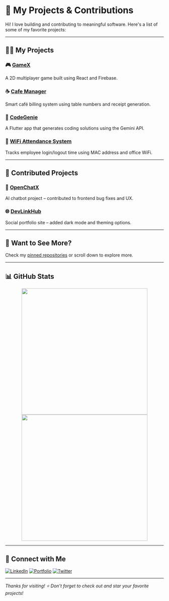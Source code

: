 # 🚀 My Projects & Contributions

Hi! I love building and contributing to meaningful software. Here's a list of some of my favorite projects:

---

## 🧑‍💻 My Projects

### 🎮 [GameX](https://github.com/yourusername/gamex)
A 2D multiplayer game built using React and Firebase.

### ☕ [Cafe Manager](https://github.com/yourusername/cafe-manager)
Smart café billing system using table numbers and receipt generation.

### 📱 [CodeGenie](https://github.com/yourusername/codegenie)
A Flutter app that generates coding solutions using the Gemini API.

### 📡 [WiFi Attendance System](https://github.com/yourusername/wifi-attendance)
Tracks employee login/logout time using MAC address and office WiFi.

---

## 🤝 Contributed Projects

### 💬 [OpenChatX](https://github.com/otherdev/openchatx)
AI chatbot project – contributed to frontend bug fixes and UX.

### 🌐 [DevLinkHub](https://github.com/otherdev/devlinkhub)
Social portfolio site – added dark mode and theming options.

---

## 🌟 Want to See More?

Check my [pinned repositories](https://github.com/yourusername?tab=repositories) or scroll down to explore more.

---

## 📊 GitHub Stats

<p align="center">
  <img src="https://github-readme-stats.vercel.app/api?username=yourusername&show_icons=true&theme=radical" width="400" />
  <img src="https://github-readme-stats.vercel.app/api/top-langs/?username=yourusername&layout=compact&theme=radical" width="400" />
</p>

---

## 🔗 Connect with Me

[![LinkedIn](https://img.shields.io/badge/LinkedIn-blue?style=for-the-badge&logo=linkedin)](https://linkedin.com/in/yourprofile)
[![Portfolio](https://img.shields.io/badge/Portfolio-grey?style=for-the-badge&logo=google-chrome)](https://yourportfolio.com)
[![Twitter](https://img.shields.io/badge/Twitter-1DA1F2?style=for-the-badge&logo=twitter)](https://twitter.com/yourhandle)

---

_Thanks for visiting! ⭐ Don’t forget to check out and star your favorite projects!_
